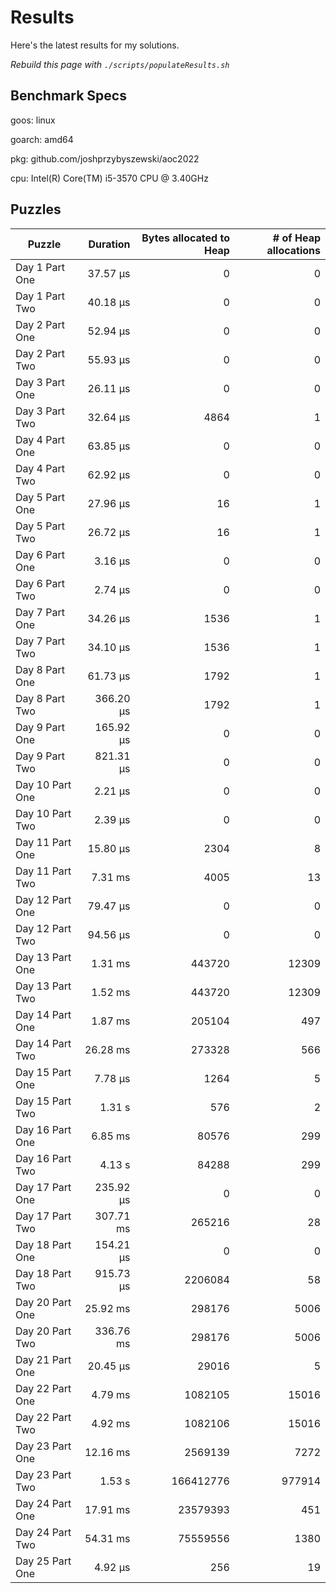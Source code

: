 # Results

Here's the latest results for my solutions.

_Rebuild this page with `./scripts/populateResults.sh`_

## Benchmark Specs

goos: linux

goarch: amd64

pkg: github.com/joshprzybyszewski/aoc2022

cpu: Intel(R) Core(TM) i5-3570 CPU @ 3.40GHz


## Puzzles

|Puzzle|Duration|Bytes allocated to Heap|# of Heap allocations|
|-|-:|-:|-:|
|Day 1 Part One|37.57 µs|0|0|
|Day 1 Part Two|40.18 µs|0|0|
|Day 2 Part One|52.94 µs|0|0|
|Day 2 Part Two|55.93 µs|0|0|
|Day 3 Part One|26.11 µs|0|0|
|Day 3 Part Two|32.64 µs|4864|1|
|Day 4 Part One|63.85 µs|0|0|
|Day 4 Part Two|62.92 µs|0|0|
|Day 5 Part One|27.96 µs|16|1|
|Day 5 Part Two|26.72 µs|16|1|
|Day 6 Part One|3.16 µs|0|0|
|Day 6 Part Two|2.74 µs|0|0|
|Day 7 Part One|34.26 µs|1536|1|
|Day 7 Part Two|34.10 µs|1536|1|
|Day 8 Part One|61.73 µs|1792|1|
|Day 8 Part Two|366.20 µs|1792|1|
|Day 9 Part One|165.92 µs|0|0|
|Day 9 Part Two|821.31 µs|0|0|
|Day 10 Part One|2.21 µs|0|0|
|Day 10 Part Two|2.39 µs|0|0|
|Day 11 Part One|15.80 µs|2304|8|
|Day 11 Part Two|7.31 ms|4005|13|
|Day 12 Part One|79.47 µs|0|0|
|Day 12 Part Two|94.56 µs|0|0|
|Day 13 Part One|1.31 ms|443720|12309|
|Day 13 Part Two|1.52 ms|443720|12309|
|Day 14 Part One|1.87 ms|205104|497|
|Day 14 Part Two|26.28 ms|273328|566|
|Day 15 Part One|7.78 µs|1264|5|
|Day 15 Part Two|1.31 s|576|2|
|Day 16 Part One|6.85 ms|80576|299|
|Day 16 Part Two|4.13 s|84288|299|
|Day 17 Part One|235.92 µs|0|0|
|Day 17 Part Two|307.71 ms|265216|28|
|Day 18 Part One|154.21 µs|0|0|
|Day 18 Part Two|915.73 µs|2206084|58|
|Day 20 Part One|25.92 ms|298176|5006|
|Day 20 Part Two|336.76 ms|298176|5006|
|Day 21 Part One|20.45 µs|29016|5|
|Day 22 Part One|4.79 ms|1082105|15016|
|Day 22 Part Two|4.92 ms|1082106|15016|
|Day 23 Part One|12.16 ms|2569139|7272|
|Day 23 Part Two|1.53 s|166412776|977914|
|Day 24 Part One|17.91 ms|23579393|451|
|Day 24 Part Two|54.31 ms|75559556|1380|
|Day 25 Part One|4.92 µs|256|19|
